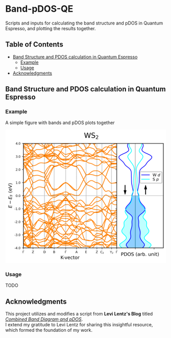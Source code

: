 # Band-pDOS-QE
Scripts and inputs for calculating the band structure and pDOS in Quantum Espresso, and plotting the results together.

## Table of Contents

- [Band Structure and PDOS calculation in Quantum Espresso](#band)
  - [Example](#example)
  - [Usage](#usage)  
- [Acknowledgments](#ackw)
## Band Structure and PDOS calculation in Quantum Espresso
<a name="band"></a>

### Example 
A simple figure with bands and pDOS plots together
<a name="example"></a>

![Example of bands and pDOS plot](plot-dos-bands/bands_pdos.png)

### Usage
<a name="usage"></a>

TODO

## Acknowledgments
<a name="ackw"></a>

This project utilizes and modifies a script from **Levi Lentz's Blog** titled *[Combined Band Diagram and pDOS](https://levilentz.com/2020/02/25/combined-band-diagram-and-pdos/)*.  
I extend my gratitude to Levi Lentz for sharing this insightful resource, which formed the foundation of my work.
